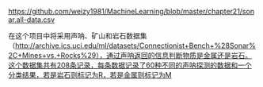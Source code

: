 https://github.com/weizy1981/MachineLearning/blob/master/chapter21/sonar.all-data.csv

在这个项目中将采用声呐、矿山和岩石数据集（http://archive.ics.uci.edu/ml/datasets/Connectionist+Bench+%28Sonar%2C+Mines+vs.+Rocks%29），通过声呐返回的信息判断物质是金属还是岩石。这个数据集共有208条记录，每条数据记录了60种不同的声呐探测的数据和一个分类结果，若是岩石则标记为R，若是金属则标记为M